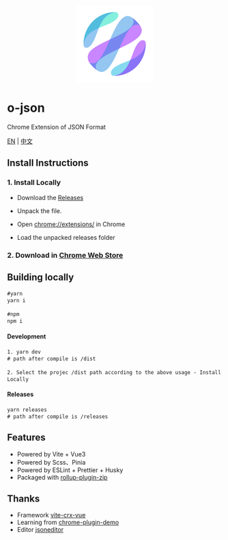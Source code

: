 <p align="center">
  <a href="https://github.com/bojun1995/o-json-crx" target="_blank">
    <img width="180" src="https://github.com/bojun1995/o-json-crx/blob/master/backup/o-tools%20%E7%99%BD%E5%BA%95.png" alt="logo">
  </a>
</p>

# o-json
Chrome Extension of JSON Format

[EN](https://github.com/bojun1995/o-json-crx/blob/master/README.md) | [中文](https://github.com/bojun1995/o-json-crx/blob/master/README-CN.md)

## Install Instructions
### 1. Install Locally

* Download the [Releases](https://github.com/bojun1995/o-json-crx/releases)

* Unpack the file.
* Open [chrome://extensions/](chrome://extensions/) in Chrome
* Load the unpacked releases folder
  
### 2. Download in [Chrome Web Store](https://chrome.google.com/)

## Building locally
```
#yarn
yarn i

#npm
npm i
```
#### Development
```
1. yarn dev
# path after compile is /dist

2. Select the projec /dist path according to the above usage - Install Locally
```
#### Releases
```
yarn releases
# path after compile is /releases
```

## Features
- Powered by Vite + Vue3
- Powered by Scss、Pinia
- Powered by ESLint + Prettier + Husky
- Packaged with [rollup-plugin-zip](https://www.npmjs.com/package/rollup-plugin-zip)

## Thanks
- Framework [vite-crx-vue](https://github.com/keyding/vite-crx-vue)
- Learning from [chrome-plugin-demo](chrome-plugin-demo)
- Editor [jsoneditor](https://github.com/josdejong/jsoneditor)